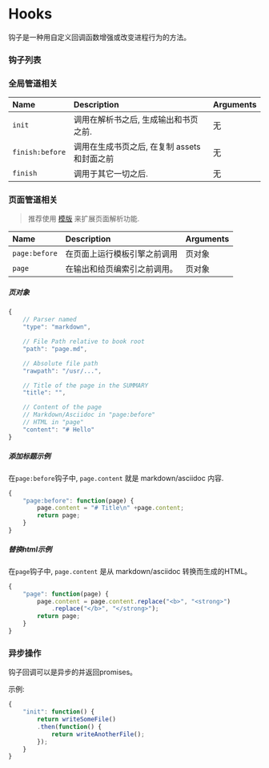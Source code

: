 # Hooks

钩子是一种用自定义回调函数增强或改变进程行为的方法。

### 钩子列表

### 全局管道相关

| Name            | Description                                 | Arguments |
|:----------------|:--------------------------------------------|:----------|
| `init`          | 调用在解析书之后, 生成输出和书页之前.       | 无        |
| `finish:before` | 调用在生成书页之后, 在复制 assets和封面之前 | 无        |
| `finish`        | 调用于其它一切之后.                         | 无        |

### 页面管道相关

> 推荐使用 [模版](./templating.md) 来扩展页面解析功能.

| Name          | Description                                             | Arguments |
|:--------------|:--------------------------------------------------------|:----------|
| `page:before` | 在页面上运行模板引擎之前调用 | 页对象    |
| `page`        | 在输出和给页编索引之前调用。         | 页对象    |

##### 页对象

```js
{
    // Parser named
    "type": "markdown",

    // File Path relative to book root
    "path": "page.md",

    // Absolute file path
    "rawpath": "/usr/...",

    // Title of the page in the SUMMARY
    "title": "",

    // Content of the page
    // Markdown/Asciidoc in "page:before"
    // HTML in "page"
    "content": "# Hello"
}
```

##### 添加标题示例

在`page:before`钩子中, `page.content` 就是 markdown/asciidoc 内容.

```js
{
    "page:before": function(page) {
        page.content = "# Title\n" +page.content;
        return page;
    }
}
```

##### 替换html示例

在`page`钩子中, `page.content` 是从 markdown/asciidoc 转换而生成的HTML。

```js
{
    "page": function(page) {
        page.content = page.content.replace("<b>", "<strong>")
            .replace("</b>", "</strong>");
        return page;
    }
}
```


### 异步操作

钩子回调可以是异步的并返回promises。

示例:

```js
{
    "init": function() {
        return writeSomeFile()
        .then(function() {
            return writeAnotherFile();
        });
    }
}
```
